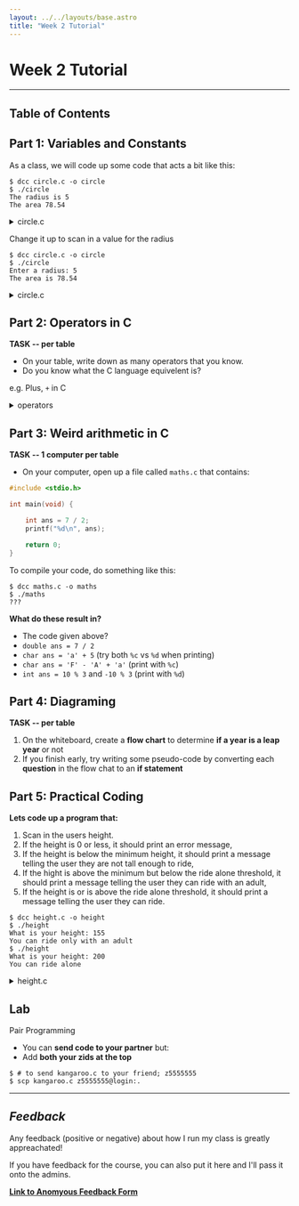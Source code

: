 ```yaml
---
layout: ../../layouts/base.astro
title: "Week 2 Tutorial"
---
```

# Week 2 Tutorial
---

## Table of Contents

## Part 1: Variables and Constants

As a class, we will code up some code that acts a bit like this:

```
$ dcc circle.c -o circle
$ ./circle
The radius is 5
The area 78.54
```
<details>
<summary>circle.c</summary>

```c
// This program calculates the area of a circle
#include <stdio.h>

#define PI 3.14

int main(void) {
	int radius = 5;
    double area = PI * radius * radius;

    printf("The radius is %d\n", radius);
	printf("The area is %.2lf\n", area);

    return 0;
}
```
</details>

Change it up to scan in a value for the radius

```
$ dcc circle.c -o circle
$ ./circle
Enter a radius: 5
The area is 78.54
```
<details>
<summary>circle.c</summary>

```c
// This program calculates the area of a circle
#include <stdio.h>

#define PI 3.14

int main(void) {
    int radius;
    printf("Enter a radius: ");
    scanf("%d", &radius);

    double area = PI * radius * radius;

    printf("The area is %.2lf\n", area);

    return 0;
}
```
</details>


## Part 2: Operators in C

**TASK -- per table**
- On your table, write down as many operators that you know.
- Do you know what the C language equivelent is?

e.g. Plus, `+` in C
<details>
<summary>operators</summary>

- maths operators: `+`, `-`, `/`, `*`, `%`
    - If both variables are integers, `/` will do integer division. e.g. `7/2 ==
      3` but `7.0/2 == 3.5`
    - `%` is modulus (aka remainder)
    - power doesn't exist, use the math library for this :)
- logic operators: `&&`, `||`, `!`
- comparison operators: `<`, `>`, `<=`, `>=`, `!=`, `==`
- shorthand math operators: `++`, `--`, `+=`, `-=`. `/=`, `*=`, `%=`
- unary operators: `!`, `-`
- weird operators (not used in 1511) `&`, `^`, `|`, `~`, `>>`, `<<`

</details>

## Part 3: Weird arithmetic in C

**TASK -- 1 computer per table**
- On your computer, open up a file called `maths.c` that contains:

```c
#include <stdio.h>

int main(void) {

    int ans = 7 / 2;
    printf("%d\n", ans);

    return 0;
}
```

To compile your code, do something like this:

```
$ dcc maths.c -o maths
$ ./maths
???
```


**What do these result in?**
- The code given above?
- `double ans = 7 / 2`
- `char ans = 'a' + 5` (try both `%c` vs `%d` when printing)
- `char ans = 'F' - 'A' + 'a'` (print with `%c`)
- `int ans = 10 % 3` and `-10 % 3` (print with `%d`)

## Part 4: Diagraming

**TASK -- per table**
1. On the whiteboard, create a **flow chart** to determine **if a year is a leap year** or not
2. If you finish early, try writing some pseudo-code by converting each
   **question** in the flow chat to an **if statement**

## Part 5: Practical Coding

**Lets code up a program that:**

1. Scan in the users height.
2. If the height is 0 or less, it should print an error message,
3. If the height is below the minimum height, it should print a message telling the user they are not tall enough to ride,
4. If the hight is above the minimum but below the ride alone threshold, it should print a message telling the user they can ride with an adult,
5. If the height is or is above the ride alone threshold, it should print a message telling the user they can ride.


```
$ dcc height.c -o height
$ ./height
What is your height: 155
You can ride only with an adult
$ ./height
What is your height: 200
You can ride alone
```
<details>
<summary>height.c</summary>

```c
#include <stdio.h>

#define MIN_HEIGHT 100
#define RIDE_ALONE_HEIGHT 150

int main(void) {

    int height;
    printf("What is your height: ");
    scanf("%d", &height)

    if (height <= 0) {
        printf("invalid height\n");
        // we could return, or just add the rest as an else if
        // usually we return for error messages
        return 0;
    }

    if (height < MIN_HEIGHT) {
        printf("You cant ride\n");
    } else if (height < RIDE_ALONE_HEIGHT) {
        printf("you can ride with a parent\n");
    } else {
        printf("You can ride alone\n");
    }

    return 0;
}
```
</details>

## Lab
Pair Programming
- You can **send code to your partner** but:
- Add **both your zids at the top**

```
$ # to send kangaroo.c to your friend; z5555555
$ scp kangaroo.c z5555555@login:.
```

---

## *Feedback*

Any feedback (positive or negative) about how I run my class is greatly appreachated!

If you have feedback for the course, you can also put it here and I'll pass it
onto the admins.

**[Link to Anomyous Feedback Form](https://forms.gle/5aMX65jinYUuMBwo8)**
